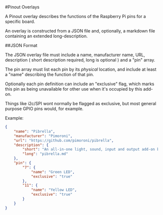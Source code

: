 #Pinout Overlays

A Pinout overlay describes the functions of the Raspberry Pi pins for a specific board.

An overlay is constructed from a JSON file and, optionally, a markdown file containing an extended long-description.

##JSON Format

The JSON overlay file must include a name, manufacturer name, URL, description 
( short description required, long is optional ) and a "pin" array.

The pin array must list each pin by its *physical* location, and include at least a "name" describing the function
of that pin.

Optionally each pin definition can include an "exclusive" flag, which marks this pin as being unavailable for other
use when it's occupied by this add-on.

Things like i2c/SPI wont normally be flagged as exclusive, but most general purpose GPIO pins would, for example.

Example:

```json
{
	"name": "Pibrella",
	"manufacturer": "Pimoroni",
	"url": "https://github.com/pimoroni/pibrella",
	"description": {
		"short": "An all-in-one light, sound, input and output add-on board.",
		"long": "pibrella.md"
	},
	"pin": {
		"7": {
			"name": "Green LED",
			"exclusive": "true"
		},
		"11": {
			"name": "Yellow LED",
			"exclusive": "true"
		}
	}
}
```
